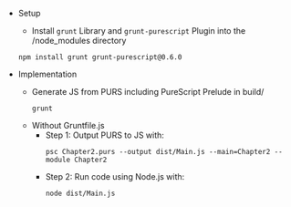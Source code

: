 - Setup 
  - Install ```grunt``` Library and ```grunt-purescript``` Plugin into the /node_modules directory
  ```
  npm install grunt grunt-purescript@0.6.0
  ```

- Implementation 
  - Generate JS from PURS including PureScript Prelude in build/
    ``` 
    grunt
    ```
  - Without Gruntfile.js
    - Step 1: Output PURS to JS with:
      ```
      psc Chapter2.purs --output dist/Main.js --main=Chapter2 --module Chapter2
      ```
    - Step 2: Run code using Node.js with:
      ```
      node dist/Main.js
      ```